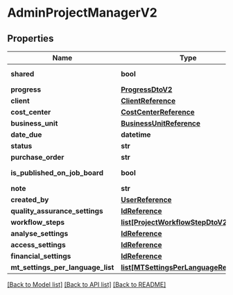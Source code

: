 # AdminProjectManagerV2

## Properties
Name | Type | Description | Notes
------------ | ------------- | ------------- | -------------
**shared** | **bool** | Default: false | [optional] 
**progress** | [**ProgressDtoV2**](ProgressDtoV2.md) |  | [optional] 
**client** | [**ClientReference**](ClientReference.md) |  | [optional] 
**cost_center** | [**CostCenterReference**](CostCenterReference.md) |  | [optional] 
**business_unit** | [**BusinessUnitReference**](BusinessUnitReference.md) |  | [optional] 
**date_due** | **datetime** |  | [optional] 
**status** | **str** |  | [optional] 
**purchase_order** | **str** |  | [optional] 
**is_published_on_job_board** | **bool** | Default: false | [optional] 
**note** | **str** |  | [optional] 
**created_by** | [**UserReference**](UserReference.md) |  | [optional] 
**quality_assurance_settings** | [**IdReference**](IdReference.md) |  | [optional] 
**workflow_steps** | [**list[ProjectWorkflowStepDtoV2]**](ProjectWorkflowStepDtoV2.md) |  | [optional] 
**analyse_settings** | [**IdReference**](IdReference.md) |  | [optional] 
**access_settings** | [**IdReference**](IdReference.md) |  | [optional] 
**financial_settings** | [**IdReference**](IdReference.md) |  | [optional] 
**mt_settings_per_language_list** | [**list[MTSettingsPerLanguageReference]**](MTSettingsPerLanguageReference.md) |  | [optional] 

[[Back to Model list]](../README.md#documentation-for-models) [[Back to API list]](../README.md#documentation-for-api-endpoints) [[Back to README]](../README.md)


